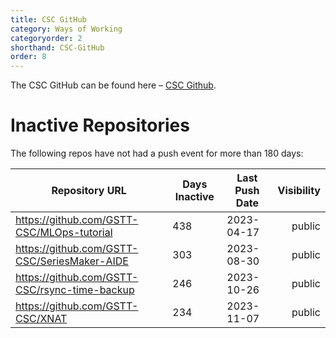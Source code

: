 ```yaml
---
title: CSC GitHub
category: Ways of Working
categoryorder: 2
shorthand: CSC-GitHub
order: 8
---
```


The CSC GitHub can be found here – <a href="https://github.com/GSTT-CSC/">CSC Github</a>.

# Inactive Repositories

The following repos have not had a push event for more than 180 days:

| Repository URL | Days Inactive | Last Push Date | Visibility |
| --- | --- | --- | ---: |
| https://github.com/GSTT-CSC/MLOps-tutorial | 438 | 2023-04-17 | public |
| https://github.com/GSTT-CSC/SeriesMaker-AIDE | 303 | 2023-08-30 | public |
| https://github.com/GSTT-CSC/rsync-time-backup | 246 | 2023-10-26 | public |
| https://github.com/GSTT-CSC/XNAT | 234 | 2023-11-07 | public |
